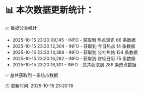 📊 本次数据更新统计：
==========================

📈 数据分类统计：
- 2025-10-15 23:20:09,145 - INFO - 获取到 热点资讯 66 条数据
- 2025-10-15 23:20:12,304 - INFO - 获取到 今日热点 14 条数据
- 2025-10-15 23:20:14,388 - INFO - 获取到 公社热帖 134 条数据
- 2025-10-15 23:20:16,282 - INFO - 获取到 财经日历 75 条数据
- 2025-10-15 23:20:18,301 - INFO - 总共获取到 289 条热点数据

✅ 总共获取到 - 条热点数据

🕐 更新时间: 2025-10-15 23:20:18
